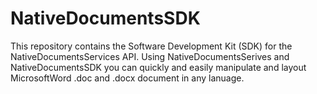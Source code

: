 # NativeDocumentsSDK
This repository contains the Software Development Kit (SDK) for the NativeDocumentsServices API.
Using NativeDocumentsSerives and NativeDocumentsSDK you can quickly and easily manipulate and layout MicrosoftWord .doc and .docx document in any lanuage.
